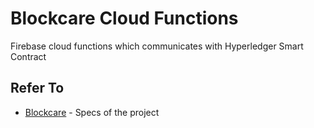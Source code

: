 # Blockcare Cloud Functions

Firebase cloud functions which communicates with Hyperledger Smart Contract

## Refer To

* [Blockcare](https://github.com/StormKip/BlockcareAdminPortal) - Specs of the project
